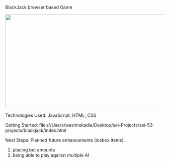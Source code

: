 BlackJack browser based Game

<img src="https://i.imgur.com/tlVDvQi.png" width= "600" height="300">

Technologies Used: JavaScript, HTML, CSS

Getting Started: file:///Users/wasimokadia/Desktop/sei-Projects/sei-53-projects/blackjack/index.html

Next Steps: Planned future enhancements (icebox items).
1) placing bet amounts
2) being able to play against multiple AI